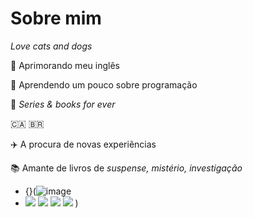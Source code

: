 # Sobre mim 
*Love cats and dogs*

 📌 Aprimorando meu inglês

 📌 Aprendendo um pouco sobre programação
 
 📌 *Series & books for ever*

 🇨🇦 🇧🇷
 
✈️ A procura de novas experiẽncias

 📚 Amante de livros de *suspense, mistério, investigação*
 
 
- {}(![image](https://github.com/nandalter/nandalter/assets/137302769/a4495618-de82-44c6-90bd-095b6b287a7e)
- ![](https://img.shields.io/badge/Vercel-000000?style=for-the-badge&logo=vercel&logoColor=white)
  ![](https://img.shields.io/badge/Duolingo-58CC02?style=for-the-badge&logo=Duolingo&logoColor=white)
  ![](https://img.shields.io/badge/iFood-EA1D2C?style=for-the-badge&logo=ifood&logoColor=white)
  ![](https://img.shields.io/badge/Android-3DDC84?style=for-the-badge&logo=android&logoColor=white)
)
<!--

para gif:
![]() - link dentro dos parenteses

para tag:
![]()
- {}()
- 📌:+1:Aprimorando meu inglês:
- 🌱 I’m currently learning ...
- 👯 I’m looking to collaborate on ...
- 🤔 I’m looking for help with ...
- 💬 Ask me about ...
- 📫 How to reach me: ...
- 😄 Pronouns: ...
- ⚡ Fun fact: ...
-->
